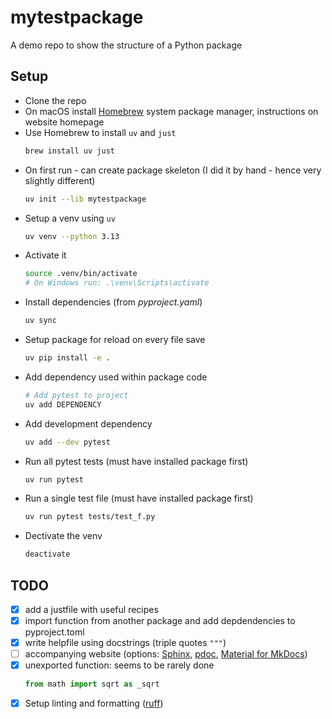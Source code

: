 # mytestpackage

A demo repo to show the structure of a Python package

## Setup

* Clone the repo
* On macOS install [Homebrew](https://brew.sh/) system package manager, instructions on website homepage
* Use Homebrew to install `uv` and `just`
  ```sh
  brew install uv just
  ```
* On first run - can create package skeleton (I did it by hand - hence very slightly different)
  ```sh
  uv init --lib mytestpackage
  ```
* Setup a venv using `uv`
  ```sh
  uv venv --python 3.13
  ```
* Activate it
  ```sh
  source .venv/bin/activate
  # On Windows run: .\venv\Scripts\activate
  ```
* Install dependencies (from _pyproject.yaml_)
  ```sh
  uv sync
  ```
* Setup package for reload on every file save
  ```sh
  uv pip install -e .
  ```
* Add dependency used within package code
  ```sh
  # Add pytest to project
  uv add DEPENDENCY
  ```
* Add development dependency
  ```sh
  uv add --dev pytest
  ```
* Run all pytest tests (must have installed package first)
  ```sh
  uv run pytest
  ```
* Run a single test file (must have installed package first)
  ```sh
  uv run pytest tests/test_f.py
  ```
* Dectivate the venv
  ```sh
  deactivate
  ```

## TODO

- [x] add a justfile with useful recipes
- [x] import function from another package and add depdendencies to pyproject.toml
- [x] write helpfile using docstrings (triple quotes `"""`)
- [ ] accompanying website (options: [Sphinx](https://www.sphinx-doc.org/en/master/), [pdoc](https://pdoc.dev/), [Material for MkDocs](https://squidfunk.github.io/mkdocs-material/))
- [x] unexported function: seems to be rarely done
  ```python
  from math import sqrt as _sqrt
  ```
- [x] Setup linting and formatting ([ruff](https://docs.astral.sh/ruff/))
